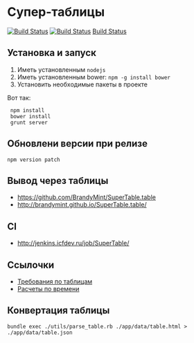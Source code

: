 Супер-таблицы
=============

[![Build Status](http://jenkins.icfdev.ru/buildStatus/icon?job=SuperTable)](http://jenkins.icfdev.ru/job/SuperTable/)
[![Build Status](http://jenkins.icfdev.ru/job/SuperTable/badge/icon)](http://jenkins.icfdev.ru/job/SuperTable/)
[Build Status](http://jenkins.icfdev.ru/job/SuperTable/badge/icon)

Установка и запуск
--

1. Иметь установленным `nodejs`
2. Иметь установленным bower: `npm -g install bower`
3. Установить необходимые пакеты в проекте

Вот так:

     npm install
     bower install
     grunt server


Обновлени версии при релизе
--

    npm version patch
    
    
Вывод через таблицы
--

* https://github.com/BrandyMint/SuperTable.table
* http://brandymint.github.io/SuperTable.table/


CI
--

* http://jenkins.icfdev.ru/job/SuperTable/
    
    
Ссылочки
--

* [Требования по таблицам](https://docs.google.com/document/d/1HaSXBDeTPiObSU9t-4Bn6tahMwEWLX8XIE-HnxtWkbU/edit?disco=AAAAAHuGPJE#)
* [Расчеты по времени](https://docs.google.com/spreadsheet/ccc?key=0ArR1ApxjK8jPdGZIR1Utby1sbE9vNVZYTndhVlIweFE#gid=0)


Конвертация таблицы
-------------------

    bundle exec ./utils/parse_table.rb ./app/data/table.html > ./app/data/table.json

